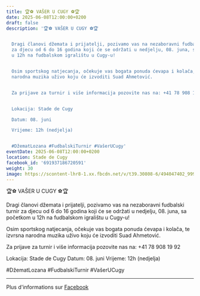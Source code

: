 ```yaml
---
title: 🏆⚽ VAŠER U CUGY ⚽🏆
date: 2025-06-08T12:00:00+0200
draft: false
description: '🏆⚽ VAŠER U CUGY ⚽🏆


  Dragi članovi džemata i prijatelji, pozivamo vas na nezaboravni fudbalski turnir
  za djecu od 6 do 16 godina koji će se održati u nedjelju, 08. juna, sa početkom
  u 12h na fudbalskom igralištu u Cugy-u!


  Osim sportskog natjecanja, očekuje vas bogata ponuda ćevapa i kolača, te izvrsna
  narodna muzika uživo koju će izvoditi Suad Ahmetović.


  Za prijave za turnir i više informacija pozovite nas na: +41 78 908 19 92


  Lokacija: Stade de Cugy

  Datum: 08. juni

  Vrijeme: 12h (nedjelja)


  #DžematLozana #FudbalskiTurnir #VašerUCugy'
eventDate: 2025-06-08T12:00:00+0200
location: Stade de Cugy
facebook_id: '691937186720591'
weight: 30
image: https://scontent-lhr8-1.xx.fbcdn.net/v/t39.30808-6/494047402_999818758945390_8441447694134301818_n.jpg?_nc_cat=108&ccb=1-7&_nc_sid=9e60e4&_nc_ohc=LWjxW3sJ-IoQ7kNvwFGMJ6H&_nc_oc=AdnuYdYa0B0-ki0Jm52_FACn2qVksj1zFpkmn1Wr5qjPVMdtgGqCezlbBbuVJ_KRrVY&_nc_zt=23&_nc_ht=scontent-lhr8-1.xx&edm=ABTKTjYEAAAA&_nc_gid=oAMM-7V05elFDfprMeHp2w&oh=00_AfO92-Gc14wCuTxgu4PtPhsTIG136OLQkHwPldhWiiXfGg&oe=684ACA8F
---
```


🏆⚽ VAŠER U CUGY ⚽🏆

Dragi članovi džemata i prijatelji, pozivamo vas na nezaboravni fudbalski turnir za djecu od 6 do 16 godina koji će se održati u nedjelju, 08. juna, sa početkom u 12h na fudbalskom igralištu u Cugy-u!

Osim sportskog natjecanja, očekuje vas bogata ponuda ćevapa i kolača, te izvrsna narodna muzika uživo koju će izvoditi Suad Ahmetović.

Za prijave za turnir i više informacija pozovite nas na: +41 78 908 19 92

Lokacija: Stade de Cugy
Datum: 08. juni
Vrijeme: 12h (nedjelja)

#DžematLozana #FudbalskiTurnir #VašerUCugy

---

Plus d'informations sur [Facebook](https://facebook.com/events/691937186720591)